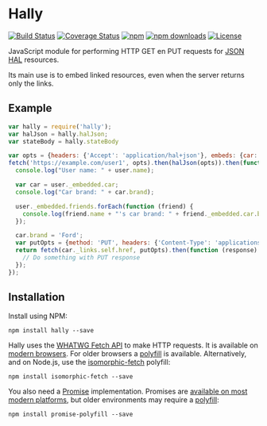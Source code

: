 # Hally

[![Build Status](https://travis-ci.org/jcassee/hally.svg?branch=master)](https://travis-ci.org/jcassee/hally)
[![Coverage Status](https://coveralls.io/repos/jcassee/hally/badge.svg?branch=master&service=github)](https://coveralls.io/github/jcassee/hally?branch=master)
[![npm](https://img.shields.io/npm/v/hally.svg)](https://www.npmjs.com/package/hally)
[![npm downloads](https://img.shields.io/npm/dm/hally.svg)](https://www.npmjs.com/package/hally)
[![License](https://img.shields.io/github/license/jcassee/hally.svg)](https://github.com/jcassee/hally/blob/master/LICENSE.md)


JavaScript module for performing HTTP GET en PUT requests for
[JSON HAL](http://tools.ietf.org/html/draft-kelly-json-hal) resources.

Its main use is to embed linked resources, even when the server returns only the links.


## Example

```javascript
var hally = require('hally');
var halJson = hally.halJson;
var stateBody = hally.stateBody

var opts = {headers: {'Accept': 'application/hal+json'}, embeds: {car: {}, friends: {car: {}}}};
fetch('https://example.com/user1', opts).then(halJson(opts)).then(function (user) {
  console.log("User name: " + user.name);

  var car = user._embedded.car;
  console.log("Car brand: " + car.brand);

  user._embedded.friends.forEach(function (friend) {
    console.log(friend.name + "'s car brand: " + friend._embedded.car.brand);
  });

  car.brand = 'Ford';
  var putOpts = {method: 'PUT', headers: {'Content-Type': 'applications/json'}, body: stateBody(car)};
  return fetch(car._links.self.href, putOpts).then(function (response) {
    // Do something with PUT response
  });
});
```


## Installation

Install using NPM:

    npm install hally --save

Hally uses the [WHATWG Fetch API](https://fetch.spec.whatwg.org) to make HTTP
requests. It is available on [modern browsers](http://caniuse.com/#feat=fetch).
For older browsers a [polyfill](https://github.com/github/fetch) is available.
Alternatively, and on Node.js, use the [isomorphic-fetch](https://github.com/matthew-andrews/isomorphic-fetch)
polyfill:

    npm install isomorphic-fetch --save

You also need a [Promise](https://promisesaplus.com) implementation. Promises are
[available on most modern platforms](https://kangax.github.io/compat-table/es6/#test-Promise),
but older environments may require a [polyfill](https://github.com/taylorhakes/promise-polyfill):

    npm install promise-polyfill --save
